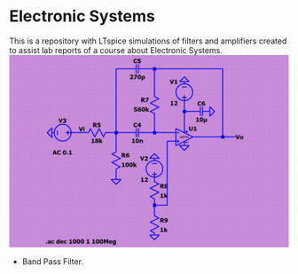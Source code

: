 # Electronic Systems
This is a repository with LTspice simulations of filters and amplifiers created to assist lab reports of a course about Electronic Systems.
![filtro passsa banda](band_pass.jpg)
- Band Pass Filter.

